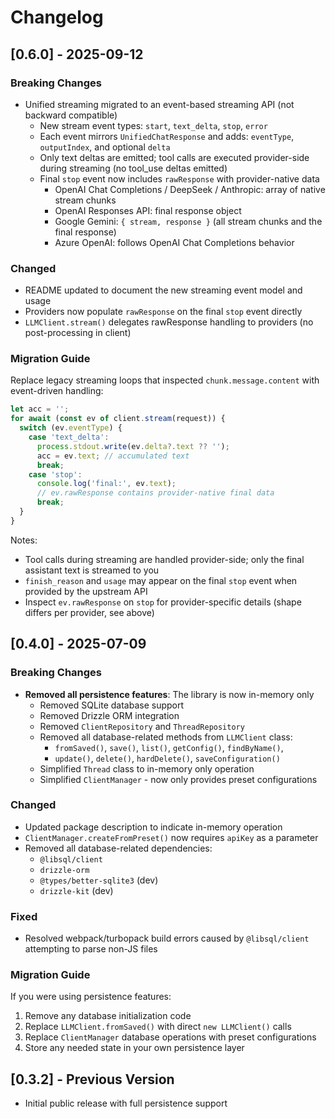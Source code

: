# Changelog

## [0.6.0] - 2025-09-12

### Breaking Changes
- Unified streaming migrated to an event-based streaming API (not backward compatible)
  - New stream event types: `start`, `text_delta`, `stop`, `error`
  - Each event mirrors `UnifiedChatResponse` and adds: `eventType`, `outputIndex`, and optional `delta`
  - Only text deltas are emitted; tool calls are executed provider-side during streaming (no tool_use deltas emitted)
  - Final `stop` event now includes `rawResponse` with provider-native data
    - OpenAI Chat Completions / DeepSeek / Anthropic: array of native stream chunks
    - OpenAI Responses API: final response object
    - Google Gemini: `{ stream, response }` (all stream chunks and the final response)
    - Azure OpenAI: follows OpenAI Chat Completions behavior

### Changed
- README updated to document the new streaming event model and usage
- Providers now populate `rawResponse` on the final `stop` event directly
- `LLMClient.stream()` delegates rawResponse handling to providers (no post-processing in client)

### Migration Guide
Replace legacy streaming loops that inspected `chunk.message.content` with event-driven handling:

```ts
let acc = '';
for await (const ev of client.stream(request)) {
  switch (ev.eventType) {
    case 'text_delta':
      process.stdout.write(ev.delta?.text ?? '');
      acc = ev.text; // accumulated text
      break;
    case 'stop':
      console.log('final:', ev.text);
      // ev.rawResponse contains provider-native final data
      break;
  }
}
```

Notes:
- Tool calls during streaming are handled provider-side; only the final assistant text is streamed to you
- `finish_reason` and `usage` may appear on the final `stop` event when provided by the upstream API
- Inspect `ev.rawResponse` on `stop` for provider-specific details (shape differs per provider, see above)

## [0.4.0] - 2025-07-09

### Breaking Changes
- **Removed all persistence features**: The library is now in-memory only
  - Removed SQLite database support
  - Removed Drizzle ORM integration
  - Removed `ClientRepository` and `ThreadRepository`
  - Removed all database-related methods from `LLMClient` class:
    - `fromSaved()`, `save()`, `list()`, `getConfig()`, `findByName()`, 
    - `update()`, `delete()`, `hardDelete()`, `saveConfiguration()`
  - Simplified `Thread` class to in-memory only operation
  - Simplified `ClientManager` - now only provides preset configurations

### Changed
- Updated package description to indicate in-memory operation
- `ClientManager.createFromPreset()` now requires `apiKey` as a parameter
- Removed all database-related dependencies:
  - `@libsql/client`
  - `drizzle-orm`
  - `@types/better-sqlite3` (dev)
  - `drizzle-kit` (dev)

### Fixed
- Resolved webpack/turbopack build errors caused by `@libsql/client` attempting to parse non-JS files

### Migration Guide
If you were using persistence features:
1. Remove any database initialization code
2. Replace `LLMClient.fromSaved()` with direct `new LLMClient()` calls
3. Replace `ClientManager` database operations with preset configurations
4. Store any needed state in your own persistence layer

## [0.3.2] - Previous Version
- Initial public release with full persistence support

